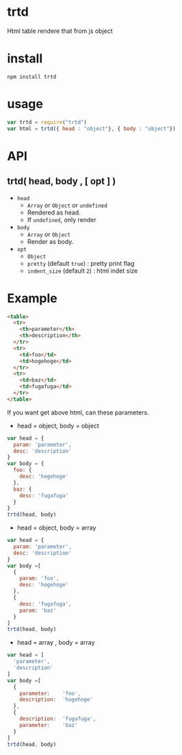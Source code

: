 # trtd
Html table rendere that from js object


# install
```
npm install trtd
```

# usage
```js
var trtd = require("trtd")
var html = trtd({ head : "object"}, { body : "object"})
```

# API

## trtd( head, body , [ opt ] )
- `head`
    - `Array` or `Object` or `undefined`
    - Rendered as head.
    - If `undefined`, only render
- `body`
    - `Array` or `Object`
    - Render as body.
- `opt`
    - `Object`
    - `pretty` (default `true`) : pretty print flag
    - `indent_size` (default `2`) : html indet size

# Example

```html
<table>
  <tr>
    <th>parameter</th>
    <th>description</th>
  </tr>
  <tr>
    <td>foo</td>
    <td>hogehoge</td>
  </tr>
  <tr>
    <td>baz</td>
    <td>fugafuga</td>
  </tr>
</table>
```
If you want get above html, can these parameters.

- head = object, body = object

```js
var head = {
  param: 'parameter',
  desc: 'description'
}
var body = {
  foo: {
    desc: 'hogehoge'
  },
  baz: {
    desc: 'fugafuga'
  }
}
trtd(head, body)
```

- head = object, body = array

```js
var head = {
  param: 'parameter',
  desc: 'description'
}
var body =[
  {
    param: 'foo',
    desc: 'hogehoge'
  },
  {
    desc: 'fugafuga',
    param: 'baz'
  }
]
trtd(head, body)
```

- head = array , body = array

```js
var head = [
  'parameter',
  'description'
]
var body =[
  {
    parameter:    'foo',
    description:  'hogehoge'
  },
  {
    description:  'fugafuga',
    parameter:    'baz'
  }
]
trtd(head, body)
```
